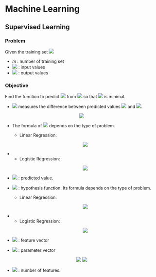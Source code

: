 # Machine Learning

## Supervised Learning

### Problem

Given the training set <img src="https://render.githubusercontent.com/render/math?mode=inline&math=%28x%5E%7B%28i%29%7D%2Cy%5E%7B%28i%29%7D%29_%7Bi%3D1%7D%5Em">
- *m* : number of training set
- <img src="https://render.githubusercontent.com/render/math?mode=inline&math=X%20%3D%20%5Cleft%20%5C%7B%20x%5E%7B%28i%29%7D%20%5Cright%20%5C%7D_%7Bi%3D1%7D%5Em"> : input values
- <img src="https://render.githubusercontent.com/render/math?mode=inline&math=Y%20%3D%20%5Cleft%20%5C%7B%20x%5E%7B%28i%29%7D%20%5Cright%20%5C%7D_%7Bi%3D1%7D%5Em"> : output values

### Objective

Find the function to predict <img src="https://render.githubusercontent.com/render/math?mode=inline&math=Y"> from <img src="https://render.githubusercontent.com/render/math?mode=inline&math=X"> so that <img src="https://render.githubusercontent.com/render/math?mode=inline&math=J%28%5Ctheta%29"> is minimal.
- <img src="https://render.githubusercontent.com/render/math?mode=inline&math=J%28%5Ctheta%29"> measures the difference between predicted values <img src="https://render.githubusercontent.com/render/math?mode=inline&math=%5Cwidehat%7BY%7D"> and <img src="https://render.githubusercontent.com/render/math?mode=inline&math=Y">.
<p align="center">
<img src="https://render.githubusercontent.com/render/math?math=J%28%5Ctheta%29%20%3D%20%5Cfrac%7B1%7D%7Bm%7D%5Csum_%7Bi%3D1%7D%5Em%20Cost%28%5Cwidehat%7By%7D%5E%7B%28i%29%7D%2Cy%5E%7B%28i%29%7D%29">
</p>

- The formula of <img src="https://render.githubusercontent.com/render/math?mode=inline&math=Cost%28%5Cwidehat%7By%7D%2Cy%29"> depends on the type of problem.
	- Linear Regression:
	<p align="center"><img src="https://render.githubusercontent.com/render/math?math=Cost%28%5Cwidehat%7By%7D%2C%20y%29%20%3D%20%5Cfrac%7B1%7D%7B2%7D%28%5Cwidehat%7By%7D-y%29%5E2"></p>

-
	- Logistic Regression:
	<p align="center"><img src="https://render.githubusercontent.com/render/math?math=Cost%28%5Cwidehat%7By%7D%2C%20y%29%20%3D%20-ylog%5Cwidehat%7By%7D%20-%20%281-y%29log%281%20-%20%5Cwidehat%7By%7D%29"></p>
- <img src="https://render.githubusercontent.com/render/math?mode=inline&math=%5Cwidehat%7By%7D%20%3D%20h_%5Ctheta%28x%29"> : predicted value.
- <img src="https://render.githubusercontent.com/render/math?mode=inline&math=h_%5Ctheta%28x%29"> : hypothesis function. Its formula depends on the type of problem.
	- Linear Regression:
	<p align="center"><img src="https://render.githubusercontent.com/render/math?math=h_%5Ctheta%28x%29%20%3D%20%5CTheta%5ETX"></p>

-
	- Logistic Regression:
	<p align="center"><img src="https://render.githubusercontent.com/render/math?math=h_%5Ctheta%28x%29%20%3D%20%5Cfrac%7B1%7D%7B1%20%2B%20e%5E%7B-%5CTheta%5ETX%7D%7D"></p>

- <img src="https://render.githubusercontent.com/render/math?mode=inline&math=X"> : feature vector
- <img src="https://render.githubusercontent.com/render/math?mode=inline&math=%5CTheta"> : parameter vector
<p align="center">
<img src="https://render.githubusercontent.com/render/math?math=X%20%3D%20%5Cbegin%7Bbmatrix%7D%0Ax_0%5C%5C%20%0Ax_1%5C%5C%20%0A%5Cvdots%5C%5C%20%0Ax_n%0A%5Cend%7Bbmatrix%7D">
<img src="https://render.githubusercontent.com/render/math?math=%5CTheta%20%3D%20%5Cbegin%7Bbmatrix%7D%0A%5Ctheta_0%5C%5C%20%0A%5Ctheta_1%5C%5C%20%0A%5Cvdots%5C%5C%20%0A%5Ctheta_n%0A%5Cend%7Bbmatrix%7D"></p>

- <img src="https://render.githubusercontent.com/render/math?mode=inline&math=n"> : number of features.